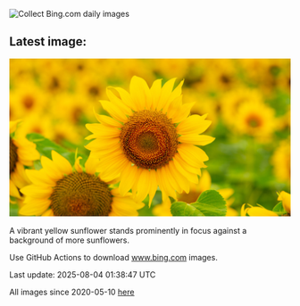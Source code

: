 ![Collect Bing.com daily images](https://github.com/counter2015/bing-daily-images/workflows/Collect%20Bing.com%20daily%20images/badge.svg)
## Latest image:
![](images/HappySunflower.jpg)

A vibrant yellow sunflower stands prominently in focus against a background of more sunflowers.

Use GitHub Actions to download www.bing.com images.

Last update: 2025-08-04 01:38:47 UTC

All images since 2020-05-10 [here](https://github.com/counter2015/bing-daily-images/tree/master/images)

